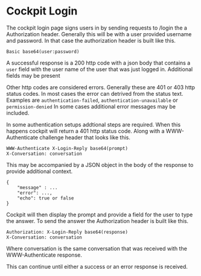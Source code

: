 
Cockpit Login
================================

The cockpit login page signs users in by sending requests to /login the a Authorization header.
Generally this will be with a user provided username and password. In that case the authorization
header is built like this.

```
Basic base64(user:password)
```

A successful response is a 200 http code with a json body that contains a ```user``` field with the user
name of the user that was just logged in. Additional fields may be present

Other http codes are considered errors. Generally these are 401 or 403 http status codes.
In most cases the error can detrived from the status text. Examples are
 ```authentication-failed```, ```authentication-unavailable``` or ```permission-denied```
 In some cases additional error messages may be included.

In some authentication setups addtional steps are required. When this happens cockpit will
return a 401 http status code. Along with a WWW-Authenticate challenge header that looks like
this.


```
WWW-Authenticate X-Login-Reply base64(prompt)
X-Conversation: conversation
```

This may be accompanied by a JSON object in the body of the response to provide additional context.

```
{
    "message" : ...
    "error": ...,
    "echo": true or false
}
```

Cockpit will then display the prompt and provide a field for the user to type the answer.
To send the answer the Authorization header is built like this.

```
Authorization: X-Login-Reply base64(response)
X-Conversation: conversation
```

Where conversation is the same conversation that was received with the WWW-Authenticate response.

This can continue until either a success or an error response is received.

